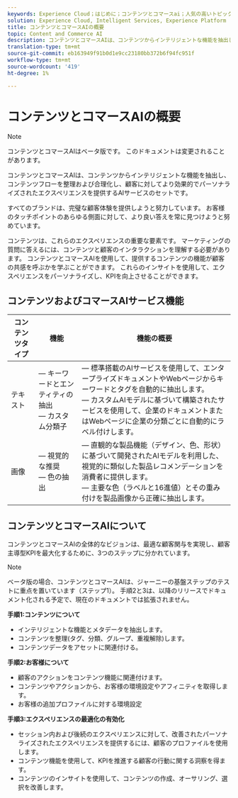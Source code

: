 ```yaml
---
keywords: Experience Cloud；はじめに；コンテンツとコマースai；人気の高いトピック；インテリジェントサービス；ccai
solution: Experience Cloud, Intelligent Services, Experience Platform
title: コンテンツとコマースAIの概要
topic: Content and Commerce AI
description: コンテンツとコマースAIは、コンテンツからインテリジェントな機能を抽出し、コンテンツの整理、合理化を行い、顧客に対して効果的でパーソナライズされたエクスペリエンスを提供するAIサービスのセットです。
translation-type: tm+mt
source-git-commit: eb163949f91b0d1e9cc23180bb372b6f94fc951f
workflow-type: tm+mt
source-wordcount: '419'
ht-degree: 1%

---
```



# コンテンツとコマースAIの概要

>[!NOTE]
>
>コンテンツとコマースAIはベータ版です。 このドキュメントは変更されることがあります。

コンテンツとコマースAIは、コンテンツからインテリジェントな機能を抽出し、コンテンツフローを整理および合理化し、顧客に対してより効果的でパーソナライズされたエクスペリエンスを提供するAIサービスのセットです。

すべてのブランドは、完璧な顧客体験を提供しようと努力しています。 お客様のタッチポイントのあらゆる側面に対して、より良い答えを常に見つけようと努めています。

コンテンツは、これらのエクスペリエンスの重要な要素です。 マーケティングの質問に答えるには、コンテンツと顧客のインタラクションを理解する必要があります。 コンテンツとコマースAIを使用して、提供するコンテンツの機能が顧客の共感を呼ぶかを学ぶことができます。 これらのインサイトを使用して、エクスペリエンスをパーソナライズし、KPIを向上させることができます。

## コンテンツおよびコマースAIサービス機能

| コンテンツタイプ | 機能 | 機能の概要 |
| --- | --- | --- |
| テキスト |  — キーワードとエンティティの抽出<br> — カスタム分類子 |  — 標準搭載のAIサービスを使用して、エンタープライズドキュメントやWebページからキーワードとタグを自動的に抽出します。 <br>  — カスタムAIモデルに基づいて構築されたサービスを使用して、企業のドキュメントまたはWebページに企業の分類ごとに自動的にラベル付けします。 |
| 画像 |  — 視覚的な推奨<br> — 色の抽出 |  — 直観的な製品機能（デザイン、色、形状）に基づいて開発されたAIモデルを利用した、視覚的に類似した製品レコメンデーションを消費者に提供します。 <br>  — 主要な色（ラベルと16進値）とその重み付けを製品画像から正確に抽出します。 |

## コンテンツとコマースAIについて

コンテンツとコマースAIの全体的なビジョンは、最適な顧客関与を実現し、顧客主導型KPIを最大化するために、3つのステップに分かれています。

>[!NOTE]
>
>ベータ版の場合、コンテンツとコマースAIは、ジャーニーの基盤ステップのテストに重点を置いています（ステップ1）。 手順2と3は、以降のリリースでドキュメント化される予定で、現在のドキュメントでは拡張されません。

**手順1:コンテンツについて**
- インテリジェントな機能とメタデータを抽出します。
- コンテンツを整理(タグ、分類、グループ、重複解除)します。
- コンテンツデータをアセットに関連付ける。

**手順2:お客様について**
- 顧客のアクションをコンテンツ機能に関連付けます。
- コンテンツやアクションから、お客様の環境設定やアフィニティを取得します。
- お客様の追加プロファイルに対する環境設定

**手順3:エクスペリエンスの最適化の有効化**
- セッション内および後続のエクスペリエンスに対して、改善されたパーソナライズされたエクスペリエンスを提供するには、顧客のプロファイルを使用します。
- コンテンツ機能を使用して、KPIを推進する顧客の行動に関する洞察を得ます。
- コンテンツのインサイトを使用して、コンテンツの作成、オーサリング、選択を改善します。

